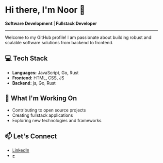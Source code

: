 # Hi there, I'm Noor 👋

**Software Development | Fullstack Developer**

---

Welcome to my GitHub profile! I am passionate about building robust and scalable software solutions from backend to frontend.

## 💻 Tech Stack

- **Languages:** JavaScript, Go, Rust
- **Frontend:** HTML, CSS, JS
- **Backend:** js, Go, Rust

## 🚀 What I'm Working On

- Contributing to open source projects
- Creating fullstack applications
- Exploring new technologies and frameworks
## 📫 Let's Connect

- [LinkedIn](www.linkedin.com/in/noor-kanaan-ba5624367)
- ج
